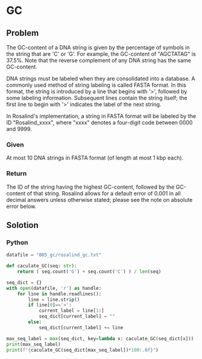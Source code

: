 # GC

## Problem

The GC-content of a DNA string is given by the percentage of symbols in the string that are 'C' or 'G'. For example, the GC-content of "AGCTATAG" is 37.5%. Note that the reverse complement of any DNA string has the same GC-content.

DNA strings must be labeled when they are consolidated into a database. A commonly used method of string labeling is called FASTA format. In this format, the string is introduced by a line that begins with '>', followed by some labeling information. Subsequent lines contain the string itself; the first line to begin with '>' indicates the label of the next string.

In Rosalind's implementation, a string in FASTA format will be labeled by the ID "Rosalind_xxxx", where "xxxx" denotes a four-digit code between 0000 and 9999.

### Given

At most 10 DNA strings in FASTA format (of length at most 1 kbp each).

### Return

The ID of the string having the highest GC-content, followed by the GC-content of that string. Rosalind allows for a default error of 0.001 in all decimal answers unless otherwise stated; please see the note on absolute error below.

## Solotion

### Python

``` python
datafile = "005_gc/rosalind_gc.txt"

def caculate_GC(seq: str):
	return ( seq.count('G') + seq.count('C') ) / len(seq)

seq_dict = {}
with open(datafile, 'r') as handle:
	for line in handle.readlines():
		line = line.strip()
		if line[0]=='>':
			current_label = line[1:]
			seq_dict[current_label] = ""
		else:
			seq_dict[current_label] += line

max_seq_label = max(seq_dict, key=lambda x: caculate_GC(seq_dict[x]))
print(max_seq_label)
print(f"{caculate_GC(seq_dict[max_seq_label])*100:.6f}")
```
